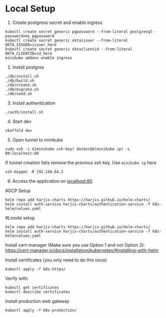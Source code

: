 # Local Setup

1. Create postgress secret and enable ingress
```shell script
kubectl create secret generic pgpassword --from-literal postgresql-password=my_pgpassword
kubectl create secret generic oktaissuer --from-literal OKTA_ISSUER=issuer_here
kubectl create secret generic oktaclientid --from-literal OKTA_CLIENTID=id_here
minikube addons enable ingress
```

2. Install postgres
```shell script
./db/install.sh
./db/build.sh
./db/create.sh
./db/migrate.sh
./db/seed.sh
```

3. Install authentication
```shell
./auth/install.sh
```

4. Start dev
```shell script
skaffold dev
```

5. Open tunnel to minikube
```shell
sudo ssh -i $(minikube ssh-key) docker@$(minikube ip) -L 80:localhost:80
```
If tunnel creation fails remove the previous ssh key. Use `minikube ip` here 
```shell
ssh-keygen -R 192.168.64.3
```

6. Access the application on [localhost:80](http://localhost:80)

#GCP Setup

```shell script
helm repo add harjis-charts https://harjis.github.io/helm-charts/
helm install auth-service harjis-charts/authentication-service -f k8s-helm/values.yaml
```

#Linode setup

```shell script
helm repo add harjis-charts https://harjis.github.io/helm-charts/
helm install auth-service harjis-charts/authentication-service -f k8s-helm/values.yaml
```

Install cert-manager (Make sure you use Option 1 and not Option 2):
https://cert-manager.io/docs/installation/kubernetes/#installing-with-helm

Install certificates (you only need to do this once)
```shell script
kubectl apply -f k8s-https/
```

Verify with:
```shell
kubectl get certificates
kubectl describe certificates 
```

Install production web gateway
```shell script
kubectl apply -f k8s-production/
```